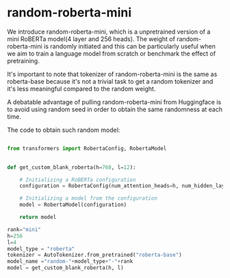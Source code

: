 # random-roberta-mini

We introduce random-roberta-mini, which is a unpretrained version of a mini RoBERTa model(4 layer and 256 heads). The weight of random-roberta-mini is randomly initiated and this can be particularly useful when we aim to train a language model from scratch or benchmark the effect of pretraining.

It's important to note that tokenizer of random-roberta-mini is the same as roberta-base because it's not a trivial task to get a random tokenizer and it's less meaningful compared to the random weight.

A debatable advantage of pulling random-roberta-mini from Huggingface is to avoid using random seed in order to obtain the same randomness at each time.

The code to obtain such random model:

```python

from transformers import RobertaConfig, RobertaModel

    
def get_custom_blank_roberta(h=768, l=12):

    # Initializing a RoBERTa configuration
    configuration = RobertaConfig(num_attention_heads=h, num_hidden_layers=l)

    # Initializing a model from the configuration
    model = RobertaModel(configuration)

    return model

rank="mini"
h=256
l=4
model_type = "roberta"
tokenizer = AutoTokenizer.from_pretrained("roberta-base")
model_name ="random-"+model_type+"-"+rank
model = get_custom_blank_roberta(h, l)
```
